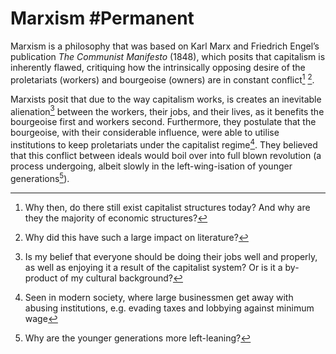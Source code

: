 # Marxism #Permanent
Marxism is a philosophy that was based on Karl Marx and Friedrich Engel’s publication *The Communist Manifesto* (1848), which posits that capitalism is inherently flawed, critiquing how the intrinsically opposing desire of the proletariats (workers) and bourgeoise (owners) are in constant conflict[^1] [^2].

Marxists posit that due to the way capitalism works, is creates an inevitable alienation[^3] between the workers, their jobs, and their lives, as it benefits the bourgeoise first and workers second. Furthermore, they postulate that the bourgeoise, with their considerable influence, were able to utilise institutions to keep proletariats under the capitalist regime[^4]. They believed that this conflict between ideals would boil over into full blown revolution (a process undergoing, albeit slowly in the left-wing-isation of younger generations[^5]).

[^1]: Why then, do there still exist capitalist structures today? And why are they the majority of economic structures?
[^2]: Why did this have such a large impact on literature?
[^3]: Is my belief that everyone should be doing their jobs well and properly, as well as enjoying it a result of the capitalist system? Or is it a by-product of my cultural background?
[^4]: Seen in modern society, where large businessmen get away with abusing institutions, e.g. evading taxes and lobbying against minimum wage
[^5]: Why are the younger generations more left-leaning?
